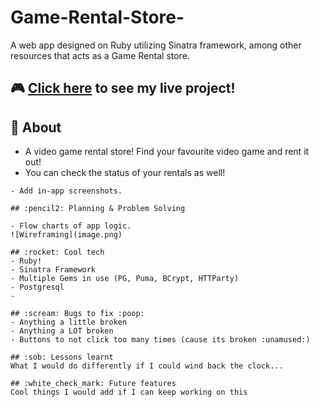 # Game-Rental-Store-
A web app designed on Ruby utilizing Sinatra framework, among other resources that acts as a Game Rental store. 

## :video_game: [Click here]() to see my live project!

## :page_facing_up: About
- A video game rental store! Find your favourite video game and rent it out!
- You can check the status of your rentals as well!

```
- Add in-app screenshots.

## :pencil2: Planning & Problem Solving

- Flow charts of app logic.
![Wireframing](image.png)

## :rocket: Cool tech
- Ruby!
- Sinatra Framework
- Multiple Gems in use (PG, Puma, BCrypt, HTTParty)
- Postgresql
- 

## :scream: Bugs to fix :poop:
- Anything a little broken
- Anything a LOT broken
- Buttons to not click too many times (cause its broken :unamused:)

## :sob: Lessons learnt
What I would do differently if I could wind back the clock...

## :white_check_mark: Future features
Cool things I would add if I can keep working on this
